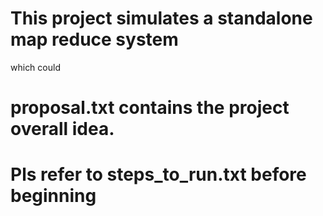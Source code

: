 # This project simulates a standalone map reduce system

which could

# proposal.txt contains the project overall idea.

# Pls refer to steps_to_run.txt before beginning


